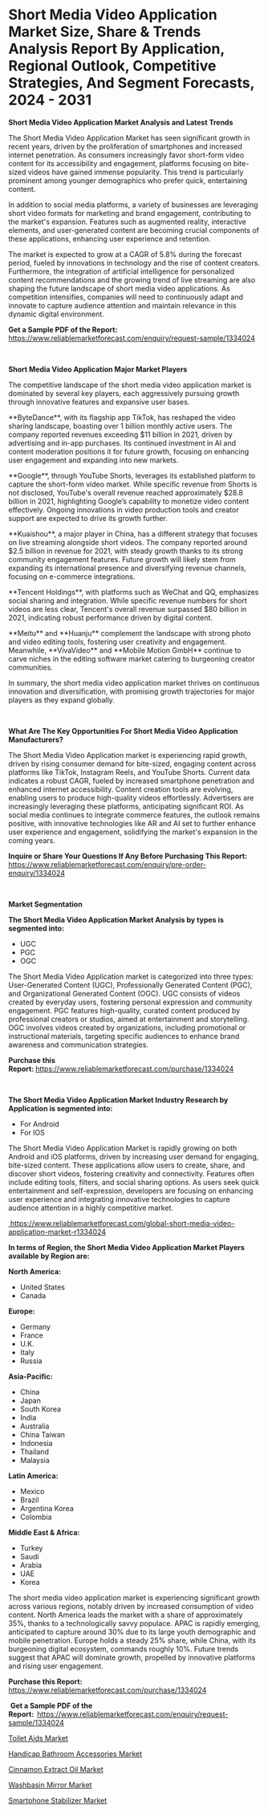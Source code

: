 <p><h1>Short Media Video Application Market Size, Share & Trends Analysis Report By Application, Regional Outlook, Competitive Strategies, And Segment Forecasts, 2024 - 2031</h1></p><p><strong>Short Media Video Application Market Analysis and Latest Trends</strong></p>
<p><p>The Short Media Video Application Market has seen significant growth in recent years, driven by the proliferation of smartphones and increased internet penetration. As consumers increasingly favor short-form video content for its accessibility and engagement, platforms focusing on bite-sized videos have gained immense popularity. This trend is particularly prominent among younger demographics who prefer quick, entertaining content.</p><p>In addition to social media platforms, a variety of businesses are leveraging short video formats for marketing and brand engagement, contributing to the market's expansion. Features such as augmented reality, interactive elements, and user-generated content are becoming crucial components of these applications, enhancing user experience and retention.</p><p>The market is expected to grow at a CAGR of 5.8% during the forecast period, fueled by innovations in technology and the rise of content creators. Furthermore, the integration of artificial intelligence for personalized content recommendations and the growing trend of live streaming are also shaping the future landscape of short media video applications. As competition intensifies, companies will need to continuously adapt and innovate to capture audience attention and maintain relevance in this dynamic digital environment.</p></p>
<p><strong>Get a Sample PDF of the Report:&nbsp;</strong> <a href="https://www.reliablemarketforecast.com/enquiry/request-sample/1334024?utm_campaign=1082&utm_medium=2&utm_source=Github&utm_content=ia&utm_term=12122024&utm_id=short-media-video-application">https://www.reliablemarketforecast.com/enquiry/request-sample/1334024</a></p>
<p>&nbsp;</p>
<p><strong>Short Media Video Application Major Market Players</strong></p>
<p><p>The competitive landscape of the short media video application market is dominated by several key players, each aggressively pursuing growth through innovative features and expansive user bases. </p><p>**ByteDance**, with its flagship app TikTok, has reshaped the video sharing landscape, boasting over 1 billion monthly active users. The company reported revenues exceeding $11 billion in 2021, driven by advertising and in-app purchases. Its continued investment in AI and content moderation positions it for future growth, focusing on enhancing user engagement and expanding into new markets.</p><p>**Google**, through YouTube Shorts, leverages its established platform to capture the short-form video market. While specific revenue from Shorts is not disclosed, YouTube's overall revenue reached approximately $28.8 billion in 2021, highlighting Google’s capability to monetize video content effectively. Ongoing innovations in video production tools and creator support are expected to drive its growth further.</p><p>**Kuaishou**, a major player in China, has a different strategy that focuses on live streaming alongside short videos. The company reported around $2.5 billion in revenue for 2021, with steady growth thanks to its strong community engagement features. Future growth will likely stem from expanding its international presence and diversifying revenue channels, focusing on e-commerce integrations.</p><p>**Tencent Holdings**, with platforms such as WeChat and QQ, emphasizes social sharing and integration. While specific revenue numbers for short videos are less clear, Tencent's overall revenue surpassed $80 billion in 2021, indicating robust performance driven by digital content.</p><p>**Meitu** and **Huanju** complement the landscape with strong photo and video editing tools, fostering user creativity and engagement. Meanwhile, **VivaVideo** and **Mobile Motion GmbH** continue to carve niches in the editing software market catering to burgeoning creator communities.</p><p>In summary, the short media video application market thrives on continuous innovation and diversification, with promising growth trajectories for major players as they expand globally.</p></p>
<p>&nbsp;</p>
<p><strong>What Are The Key Opportunities For Short Media Video Application Manufacturers?</strong></p>
<p><p>The Short Media Video Application market is experiencing rapid growth, driven by rising consumer demand for bite-sized, engaging content across platforms like TikTok, Instagram Reels, and YouTube Shorts. Current data indicates a robust CAGR, fueled by increased smartphone penetration and enhanced internet accessibility. Content creation tools are evolving, enabling users to produce high-quality videos effortlessly. Advertisers are increasingly leveraging these platforms, anticipating significant ROI. As social media continues to integrate commerce features, the outlook remains positive, with innovative technologies like AR and AI set to further enhance user experience and engagement, solidifying the market's expansion in the coming years.</p></p>
<p><strong>Inquire or Share Your Questions If Any Before Purchasing This Report:</strong> <a href="https://www.reliablemarketforecast.com/enquiry/pre-order-enquiry/1334024?utm_campaign=1082&utm_medium=2&utm_source=Github&utm_content=ia&utm_term=12122024&utm_id=short-media-video-application">https://www.reliablemarketforecast.com/enquiry/pre-order-enquiry/1334024</a></p>
<p>&nbsp;</p>
<p><strong>Market Segmentation</strong></p>
<p><strong>The Short Media Video Application Market Analysis by types is segmented into:</strong></p>
<p><ul><li>UGC</li><li>PGC</li><li>OGC</li></ul></p>
<p><p>The Short Media Video Application market is categorized into three types: User-Generated Content (UGC), Professionally Generated Content (PGC), and Organizational Generated Content (OGC). UGC consists of videos created by everyday users, fostering personal expression and community engagement. PGC features high-quality, curated content produced by professional creators or studios, aimed at entertainment and storytelling. OGC involves videos created by organizations, including promotional or instructional materials, targeting specific audiences to enhance brand awareness and communication strategies.</p></p>
<p><strong>Purchase this Report:&nbsp;</strong><a href="https://www.reliablemarketforecast.com/purchase/1334024?utm_campaign=1082&utm_medium=2&utm_source=Github&utm_content=ia&utm_term=12122024&utm_id=short-media-video-application">https://www.reliablemarketforecast.com/purchase/1334024</a></p>
<p>&nbsp;</p>
<p><strong>The Short Media Video Application Market Industry Research by Application is segmented into:</strong></p>
<p><ul><li>For Android</li><li>For IOS</li></ul></p>
<p><p>The Short Media Video Application Market is rapidly growing on both Android and iOS platforms, driven by increasing user demand for engaging, bite-sized content. These applications allow users to create, share, and discover short videos, fostering creativity and connectivity. Features often include editing tools, filters, and social sharing options. As users seek quick entertainment and self-expression, developers are focusing on enhancing user experience and integrating innovative technologies to capture audience attention in a highly competitive market.</p></p>
<p><a href="https://www.reliablemarketforecast.com/global-short-media-video-application-market-r1334024?utm_campaign=1082&utm_medium=2&utm_source=Github&utm_content=ia&utm_term=12122024&utm_id=short-media-video-application">&nbsp;https://www.reliablemarketforecast.com/global-short-media-video-application-market-r1334024</a></p>
<p><strong>In terms of Region, the Short Media Video Application Market Players available by Region are:</strong></p>
<p>
    <p> <strong> North America: </strong>
        <ul>
            <li>United States</li>
            <li>Canada</li>
        </ul>
        </p> 
    <p> <strong> Europe: </strong>
        <ul>
            <li>Germany</li>
            <li>France</li>
            <li>U.K.</li>
            <li>Italy</li>
            <li>Russia</li>
        </ul>
        </p> 
    <p> <strong> Asia-Pacific: </strong>
        <ul>
            <li>China</li>
            <li>Japan</li>
            <li>South Korea</li>
            <li>India</li>
            <li>Australia</li>
            <li>China Taiwan</li>
            <li>Indonesia</li>
            <li>Thailand</li>
            <li>Malaysia</li>
        </ul>
        </p> 
    <p> <strong> Latin America: </strong>
        <ul>
            <li>Mexico</li>
            <li>Brazil</li>
            <li>Argentina Korea</li>
            <li>Colombia</li>
        </ul>
        </p> 
    <p> <strong> Middle East & Africa: </strong>
        <ul>
            <li>Turkey</li>
            <li>Saudi</li>
            <li>Arabia</li>
            <li>UAE</li>
            <li>Korea</li>
        </ul>
    </p>
    </p>
<p><p>The short media video application market is experiencing significant growth across various regions, notably driven by increased consumption of video content. North America leads the market with a share of approximately 35%, thanks to a technologically savvy populace. APAC is rapidly emerging, anticipated to capture around 30% due to its large youth demographic and mobile penetration. Europe holds a steady 25% share, while China, with its burgeoning digital ecosystem, commands roughly 10%. Future trends suggest that APAC will dominate growth, propelled by innovative platforms and rising user engagement.</p></p>
<p><strong>Purchase this Report: </strong><a href="https://www.reliablemarketforecast.com/purchase/1334024?utm_campaign=1082&utm_medium=2&utm_source=Github&utm_content=ia&utm_term=12122024&utm_id=short-media-video-application">https://www.reliablemarketforecast.com/purchase/1334024</a></p>
<p>&nbsp;<strong>Get a Sample PDF of the Report:&nbsp;&nbsp;</strong><a href="https://www.reliablemarketforecast.com/enquiry/request-sample/1334024?utm_campaign=1082&utm_medium=2&utm_source=Github&utm_content=ia&utm_term=12122024&utm_id=short-media-video-application">https://www.reliablemarketforecast.com/enquiry/request-sample/1334024</a></p>
<p><strong></strong></p>
<p><p><a href="https://www.linkedin.com/pulse/emerging-trends-toilet-aids-market-detailed-overview-applications-n20if?utm_campaign=1082&utm_medium=2&utm_source=Github&utm_content=ia&utm_term=12122024&utm_id=short-media-video-application">Toilet Aids Market</a></p><p><a href="https://www.linkedin.com/pulse/growth-projections-handicap-bathroom-accessories-market-kxfkf?utm_campaign=1082&utm_medium=2&utm_source=Github&utm_content=ia&utm_term=12122024&utm_id=short-media-video-application">Handicap Bathroom Accessories Market</a></p><p><a href="https://www.linkedin.com/pulse/c-hannibex-sqmmf?utm_campaign=1082&utm_medium=2&utm_source=Github&utm_content=ia&utm_term=12122024&utm_id=short-media-video-application">Cinnamon Extract Oil Market</a></p><p><a href="https://www.linkedin.com/pulse/technology-functions-growth-washbasin-mirror-market-analysis-rqudf?utm_campaign=1082&utm_medium=2&utm_source=Github&utm_content=ia&utm_term=12122024&utm_id=short-media-video-application">Washbasin Mirror Market</a></p><p><a href="https://www.linkedin.com/pulse/smartphone-stabilizer-market-analysis-report-2024-2031-macro-microeconomic-xjszf?utm_campaign=1082&utm_medium=2&utm_source=Github&utm_content=ia&utm_term=12122024&utm_id=short-media-video-application">Smartphone Stabilizer Market</a></p></p>